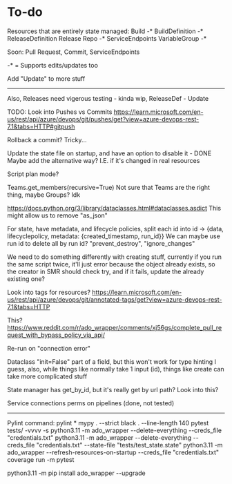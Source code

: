 # To-do

Resources that are entirely state managed:
Build -*
BuildDefinition -*
ReleaseDefinition
Release
Repo -*
ServiceEndpoints
VariableGroup -*

Soon:
Pull Request, Commit, ServiceEndpoints

-* = Supports edits/updates too

Add "Update" to more stuff

-----

Also, Releases need vigerous testing - kinda wip, ReleaseDef - Update

TODO: Look into Pushes vs Commits <https://learn.microsoft.com/en-us/rest/api/azure/devops/git/pushes/get?view=azure-devops-rest-7.1&tabs=HTTP#gitpush>

Rollback a commit? Tricky...

Update the state file on startup, and have an option to disable it - DONE
Maybe add the alternative way? I.E. if it's changed in real resources

Script plan mode?

Teams.get_members(recursive=True)  Not sure that Teams are the right thing, maybe Groups? Idk

<https://docs.python.org/3/library/dataclasses.html#dataclasses.asdict>
This might allow us to remove "as_json"

For state, have metadata, and lifecycle policies, split each id into id -> {data, lifecyclepolicy, metadata: {created_timestamp, run_id}}
We can maybe use run id to delete all by run id? "prevent_destroy", "ignore_changes"

We need to do something differently with creating stuff, currently if you run the same script twice, it'll just error because the
object already exists, so the creator in SMR should check try, and if it fails, update the already existing one?

Look into tags for resources?
<https://learn.microsoft.com/en-us/rest/api/azure/devops/git/annotated-tags/get?view=azure-devops-rest-7.1&tabs=HTTP>

This?
<https://www.reddit.com/r/ado_wrapper/comments/xj56gs/complete_pull_request_with_bypass_policy_via_api/>

Re-run on "connection error"

Dataclass "init=False" part of a field, but this won't work for type hinting I guess, also, while things like
normally take 1 input (id), things like create can take more complicated stuff

State manager has get_by_id, but it's really get by url path? Look into this?

Service connections perms on pipelines (done, not tested)

-----

Pylint command:
pylint *
mypy . --strict
black . --line-length 140
pytest tests/ -vvvv -s
python3.11 -m ado_wrapper --delete-everything --creds_file "credentials.txt"
python3.11 -m ado_wrapper --delete-everything --creds_file "credentials.txt" --state-file "tests/test_state.state"
python3.11 -m ado_wrapper --refresh-resources-on-startup --creds_file "credentials.txt"
coverage run -m pytest

python3.11 -m pip install ado_wrapper --upgrade
